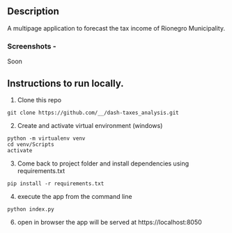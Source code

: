 ## Description
A multipage application to forecast the tax income of Rionegro Municipality.

### Screenshots - 

Soon


## Instructions to run locally.
1. Clone this repo
```
git clone https://github.com/__/dash-taxes_analysis.git
```

2. Create and activate virtual environment (windows)
```
python -m virtualenv venv
cd venv/Scripts
activate
```

3. Come back to project folder and install dependencies using requirements.txt
```
pip install -r requirements.txt
```

4.  execute the app from the command line
```
python index.py
```

6. open in browser
the app will be served at https://localhost:8050
